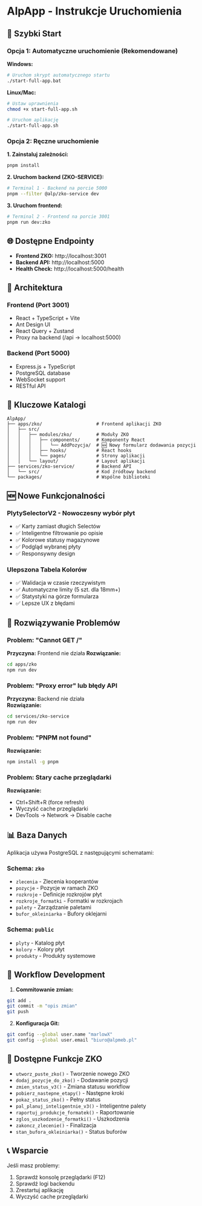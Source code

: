 # AlpApp - Instrukcje Uruchomienia

## 🚀 Szybki Start

### Opcja 1: Automatyczne uruchomienie (Rekomendowane)

**Windows:**
```bash
# Uruchom skrypt automatycznego startu
./start-full-app.bat
```

**Linux/Mac:**
```bash
# Ustaw uprawnienia
chmod +x start-full-app.sh

# Uruchom aplikację
./start-full-app.sh
```

### Opcja 2: Ręczne uruchomienie

**1. Zainstaluj zależności:**
```bash
pnpm install
```

**2. Uruchom backend (ZKO-SERVICE):**
```bash
# Terminal 1 - Backend na porcie 5000
pnpm --filter @alp/zko-service dev
```

**3. Uruchom frontend:**
```bash
# Terminal 2 - Frontend na porcie 3001  
pnpm run dev:zko
```

## 🌐 Dostępne Endpointy

- **Frontend ZKO:** http://localhost:3001
- **Backend API:** http://localhost:5000
- **Health Check:** http://localhost:5000/health

## 🔧 Architektura

### Frontend (Port 3001)
- React + TypeScript + Vite
- Ant Design UI
- React Query + Zustand
- Proxy na backend (/api -> localhost:5000)

### Backend (Port 5000)
- Express.js + TypeScript
- PostgreSQL database
- WebSocket support
- RESTful API

## 📁 Kluczowe Katalogi

```
AlpApp/
├── apps/zko/                    # Frontend aplikacji ZKO
│   ├── src/
│   │   ├── modules/zko/         # Moduły ZKO
│   │   │   ├── components/      # Komponenty React
│   │   │   │   └── AddPozycja/  # 🆕 Nowy formularz dodawania pozycji
│   │   │   ├── hooks/           # React hooks
│   │   │   └── pages/           # Strony aplikacji
│   │   └── layout/              # Layout aplikacji
├── services/zko-service/        # Backend API
│   └── src/                     # Kod źródłowy backend
└── packages/                    # Wspólne biblioteki
```

## 🆕 Nowe Funkcjonalności

### PlytySelectorV2 - Nowoczesny wybór płyt
- ✅ Karty zamiast długich Selectów
- ✅ Inteligentne filtrowanie po opisie
- ✅ Kolorowe statusy magazynowe
- ✅ Podgląd wybranej płyty
- ✅ Responsywny design

### Ulepszona Tabela Kolorów
- ✅ Walidacja w czasie rzeczywistym
- ✅ Automatyczne limity (5 szt. dla 18mm+)
- ✅ Statystyki na górze formularza
- ✅ Lepsze UX z błędami

## 🐛 Rozwiązywanie Problemów

### Problem: "Cannot GET /"
**Przyczyna:** Frontend nie działa
**Rozwiązanie:**
```bash
cd apps/zko
npm run dev
```

### Problem: "Proxy error" lub błędy API
**Przyczyna:** Backend nie działa  
**Rozwiązanie:**
```bash
cd services/zko-service
npm run dev
```

### Problem: "PNPM not found"
**Rozwiązanie:**
```bash
npm install -g pnpm
```

### Problem: Stary cache przeglądarki
**Rozwiązanie:**
- Ctrl+Shift+R (force refresh)
- Wyczyść cache przeglądarki
- DevTools -> Network -> Disable cache

## 📊 Baza Danych

Aplikacja używa PostgreSQL z następującymi schematami:

### Schema: `zko`
- `zlecenia` - Zlecenia kooperantów  
- `pozycje` - Pozycje w ramach ZKO
- `rozkroje` - Definicje rozkrojów płyt
- `rozkroje_formatki` - Formatki w rozkrojach
- `palety` - Zarządzanie paletami
- `bufor_okleiniarka` - Bufory oklejarni

### Schema: `public`  
- `plyty` - Katalog płyt
- `kolory` - Kolory płyt
- `produkty` - Produkty systemowe

## 🔄 Workflow Development

1. **Commitowanie zmian:**
```bash
git add .
git commit -m "opis zmian"  
git push
```

2. **Konfiguracja Git:**
```bash
git config --global user.name "marlowX"
git config --global user.email "biuro@alpmeb.pl"
```

## 🎯 Dostępne Funkcje ZKO

- `utworz_puste_zko()` - Tworzenie nowego ZKO
- `dodaj_pozycje_do_zko()` - Dodawanie pozycji
- `zmien_status_v3()` - Zmiana statusu workflow  
- `pobierz_nastepne_etapy()` - Następne kroki
- `pokaz_status_zko()` - Pełny status
- `pal_planuj_inteligentnie_v3()` - Inteligentne palety
- `raportuj_produkcje_formatek()` - Raportowanie
- `zglos_uszkodzenie_formatki()` - Uszkodzenia
- `zakoncz_zlecenie()` - Finalizacja
- `stan_bufora_okleiniarka()` - Status buforów

## 📞 Wsparcie

Jeśli masz problemy:
1. Sprawdź konsolę przeglądarki (F12)
2. Sprawdź logi backendu  
3. Zrestartuj aplikację
4. Wyczyść cache przeglądarki

